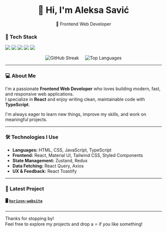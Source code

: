 <h1 align="center">👋 Hi, I'm Aleksa Savić</h1>

<p align="center">
  🚀 Frontend Web Developer 
</p>

### 🧰 Tech Stack
<p>
  <img src="https://img.shields.io/badge/React-20232A?style=for-the-badge&logo=react&logoColor=61DAFB" />
  <img src="https://img.shields.io/badge/TypeScript-007ACC?style=for-the-badge&logo=typescript&logoColor=white" />
  <img src="https://img.shields.io/badge/Tailwind-38B2AC?style=for-the-badge&logo=tailwind-css&logoColor=white" />
  <img src="https://img.shields.io/badge/Redux-593D88?style=for-the-badge&logo=redux&logoColor=white" />
  <img src="https://img.shields.io/badge/ReactQuery-FF4154?style=for-the-badge&logo=react-query&logoColor=white" />
</p>


<p align="center">
  <img src="https://github-readme-streak-stats.herokuapp.com?user=aleksasavic1&theme=radical&date_format=M%20j%5B%2C%20Y%5D" alt="GitHub Streak" />
  &nbsp;&nbsp;&nbsp;
  <img src="https://github-readme-stats.vercel.app/api/top-langs/?username=aleksasavic1&layout=compact&theme=radical" alt="Top Languages" />
</p>

---

### 💻 About Me

I'm a passionate **Frontend Web Developer** who loves building modern, fast, and responsive web applications.  
I specialize in **React** and enjoy writing clean, maintainable code with **TypeScript**.

I'm always eager to learn new things, improve my skills, and work on meaningful projects.

---

### 🛠️ Technologies I Use

- **Languages:** HTML, CSS, JavaScript, TypeScript
- **Frontend:** React, Material UI, Tailwind CSS, Styled Components
- **State Management:** Zustand, Redux
- **Data Fetching:** React Query, Axios
- **UX & Feedback:** React Toastify

---

### 🌟 Latest Project

#### 🖥️ [`horizon-website`](https://github.com/aleksasavic1/horizon-website)

---

Thanks for stopping by!  
Feel free to explore my projects and drop a ⭐️ if you like something!
